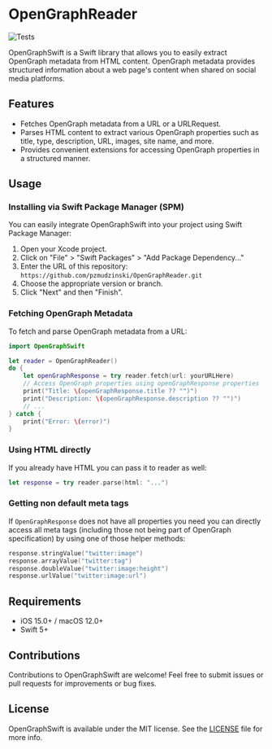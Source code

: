 # OpenGraphReader

![Tests](https://github.com/pzmudzinski/OpenGraphReader/actions/workflows/tests.yml/badge.svg)

OpenGraphSwift is a Swift library that allows you to easily extract OpenGraph metadata from HTML content. OpenGraph metadata provides structured information about a web page's content when shared on social media platforms.

## Features

- Fetches OpenGraph metadata from a URL or a URLRequest.
- Parses HTML content to extract various OpenGraph properties such as title, type, description, URL, images, site name, and more.
- Provides convenient extensions for accessing OpenGraph properties in a structured manner.

## Usage

### Installing via Swift Package Manager (SPM)

You can easily integrate OpenGraphSwift into your project using Swift Package Manager:

1. Open your Xcode project.
2. Click on "File" > "Swift Packages" > "Add Package Dependency..."
3. Enter the URL of this repository: `https://github.com/pzmudzinski/OpenGraphReader.git`
4. Choose the appropriate version or branch.
5. Click "Next" and then "Finish".

### Fetching OpenGraph Metadata

To fetch and parse OpenGraph metadata from a URL:

```swift
import OpenGraphSwift

let reader = OpenGraphReader()
do {
    let openGraphResponse = try reader.fetch(url: yourURLHere)
    // Access OpenGraph properties using openGraphResponse properties
    print("Title: \(openGraphResponse.title ?? "")")
    print("Description: \(openGraphResponse.description ?? "")")
    // ...
} catch {
    print("Error: \(error)")
}
```

### Using HTML directly

If you already have HTML you can pass it to reader as well:

```swift
let response = try reader.parse(html: "...")

```

### Getting non default meta tags

If `OpenGraphResponse` does not have all properties you need you can directly access all meta tags (including those not being part of OpenGraph specification) by using one of those helper methods:

```swift
response.stringValue("twitter:image")
response.arrayValue("twitter:tag")
response.doubleValue("twitter:image:height")
response.urlValue("twitter:image:url")
```

## Requirements

- iOS 15.0+ / macOS 12.0+
- Swift 5+

## Contributions

Contributions to OpenGraphSwift are welcome! Feel free to submit issues or pull requests for improvements or bug fixes.

## License

OpenGraphSwift is available under the MIT license. See the [LICENSE](LICENSE) file for more info.
